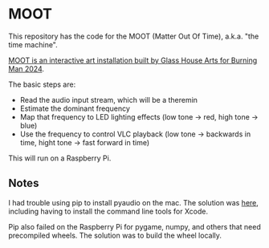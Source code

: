 # MOOT
This repository has the code for the MOOT (Matter Out Of Time), a.k.a. "the time machine".

[MOOT is an interactive art installation built by Glass House Arts for Burning Man 2024](https://www.deldiosglasshouse.com/moot).

The basic steps are:

- Read the audio input stream, which will be a theremin
- Estimate the dominant frequency
- Map that frequency to LED lighting effects (low tone -> red, high tone -> blue)
- Use the frequency to control VLC playback (low tone -> backwards in time, hight tone -> fast forward in time)

This will run on a Raspberry Pi.

## Notes

I had trouble using pip to install pyaudio on the mac.  The solution was [here](https://stackoverflow.com/questions/31236194/installing-pyaudio-for-python-3-on-os-x), including having to install the command line tools for Xcode.

Pip also failed on the Raspberry Pi for pygame, numpy, and others that need precompiled wheels.  The solution was to build the wheel locally.